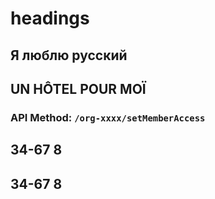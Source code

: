 # headings

## Я люблю русский

## UN HÔTEL POUR MOÏ

### API Method: `/org-xxxx/setMemberAccess`

## 34-67  8

## 34-67  8
